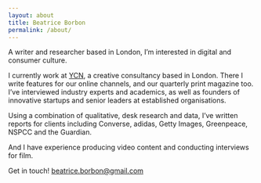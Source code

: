 ```yaml
---
layout: about
title: Beatrice Borbon
permalink: /about/
---
```

A writer and researcher based in London, I’m interested in digital and consumer culture. 

I currently work at [YCN](http://www.ycn.org/), a creative consultancy based in London. There I write features for our online channels, and our quarterly print magazine too. I’ve interviewed industry experts and academics, as well as founders of innovative startups and senior leaders at established organisations.

Using a combination of qualitative, desk research and data, I’ve written reports for clients including Converse, adidas, Getty Images, Greenpeace, NSPCC and the Guardian.

And I have experience producing video content and conducting interviews for film.

Get in touch! beatrice.borbon@gmail.com
